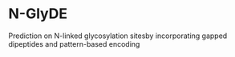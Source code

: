 # N-GlyDE
Prediction on N-linked glycosylation sitesby incorporating gapped dipeptides and pattern-based encoding
